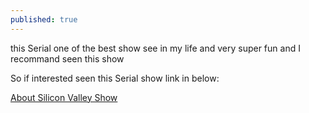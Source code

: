 ```yaml
---
published: true
---
```

this Serial one of the best show see in my life and very super fun and  I recommand seen this show

So if interested seen this Serial show link in below:

[About Silicon Valley Show](https://en.wikipedia.org/wiki/Silicon_Valley_(TV_series) "About Silicon Valley Show")
